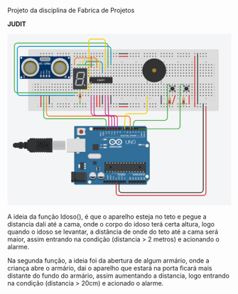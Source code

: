 Projeto da disciplina de Fabrica de Projetos

<strong> JUDIT </strong>

![Screenshot](circuito.png)

<p>A ideia da função Idoso(), é que o aparelho esteja no teto e pegue a distancia dali até a cama, onde o corpo do idoso terá certa altura, logo quando o idoso se levantar, a distância de onde do teto até a cama será maior, assim entrando na condição (distancia > 2 metros) e acionando o alarme.<p>

<p>Na segunda função, a ideia foi da abertura de algum armário, onde a criança abre o armário, dai o aparelho que estará na porta ficará mais distante do fundo do armário, assim aumentando a distancia, logo entrando na condição (distancia > 20cm) e acionado o alarme.<p>